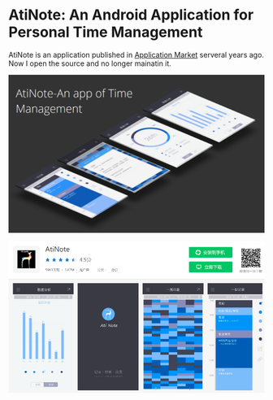 # AtiNote: An Android Application for Personal Time Management

AtiNote is an application published in [Application Market](https://sj.qq.com/myapp/detail.htm?apkName=com.tju.twist.atinote) serveral years ago. Now I open the source and no longer mainatin it. 

![](images/1.png)

![](images/preview.png)

